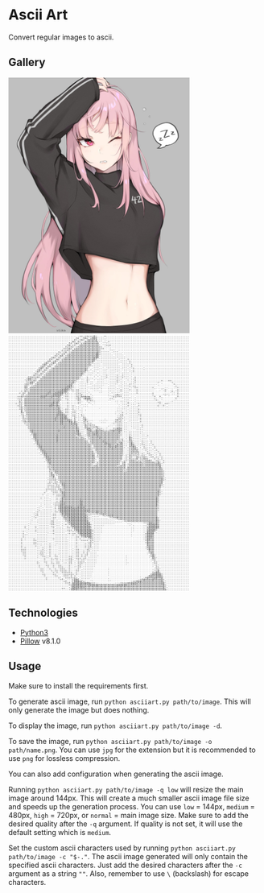 # Ascii Art

Convert regular images to ascii.


## Gallery

<img src='samples/1.jpg' alt='1.jpg' width=360 /> <img src='samples/1(ascii).jpg' alt='1(ascii).jpg' width=360 />


## Technologies

- [Python3](https://www.python.org/)
- [Pillow](https://python-pillow.org/) v8.1.0


## Usage

Make sure to install the requirements first.

To generate ascii image, run `python asciiart.py path/to/image`. This will only generate the image
but does nothing.

To display the image, run `python asciiart.py path/to/image -d`.

To save the image, run `python asciiart.py path/to/image -o path/name.png`. You can use `jpg` for
the extension but it is recommended to use `png` for lossless compression.

You can also add configuration when generating the ascii image.

Running `python asciiart.py path/to/image -q low` will resize the main image around 144px.
This will create a much smaller ascii image file size and speeds up the generation process.
You can use `low` = 144px, `medium` = 480px, `high` = 720px, or `normal` = main image size.
Make sure to add the desired quality after the `-q` argument.
If quality is not set, it will use the default setting which is `medium`.

Set the custom ascii characters used by running `python asciiart.py path/to/image -c "$-."`.
The ascii image generated will only contain the specified ascii characters.
Just add the desired characters after the `-c` argument as a string `""`.
Also, remember to use `\` (backslash) for escape characters.
